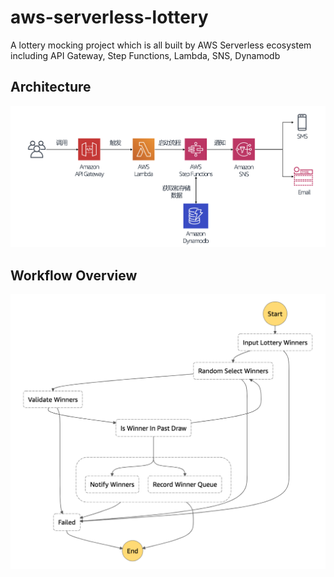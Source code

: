 # aws-serverless-lottery
A lottery mocking project which is all built by AWS Serverless ecosystem including API Gateway, Step Functions, Lambda, SNS, Dynamodb

## Architecture
![Architecture](docs/img/architecture.png)

## Workflow Overview
![Workflow](docs/img/workflow.png)

